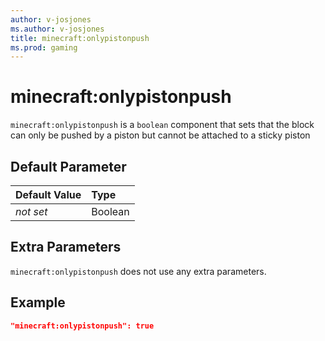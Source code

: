 ```yaml
---
author: v-josjones
ms.author: v-josjones
title: minecraft:onlypistonpush
ms.prod: gaming
---
```


# minecraft:onlypistonpush

`minecraft:onlypistonpush` is a `boolean` component that sets that the block can only be pushed by a piston but cannot be attached to a sticky piston

## Default Parameter

|Default Value|Type |
|:----|:----|
|*not set*| Boolean|

## Extra Parameters

`minecraft:onlypistonpush` does not use any extra parameters.

## Example

```json
"minecraft:onlypistonpush": true
```
